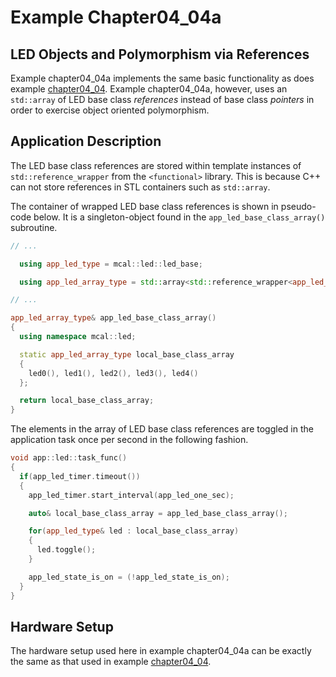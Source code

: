 # Example Chapter04_04a
## LED Objects and Polymorphism via References

Example chapter04_04a implements the same basic functionality
as does example
[chapter04_04](https://github.com/ckormanyos/real-time-cpp/tree/master/examples/chapter04_04).
Example chapter04_04a, however,
uses an `std::array` of LED base class _references_ instead
of base class _pointers_ in order to exercise object oriented polymorphism.

## Application Description

The LED base class references are stored within template
instances of `std::reference_wrapper` from the `<functional>` library.
This is because C++ can not store references in STL containers such as
`std::array`.

The container of wrapped LED base class references is shown in pseudo-code
below. It is a singleton-object found in the `app_led_base_class_array()`
subroutine.

```cpp
// ...

  using app_led_type = mcal::led::led_base;

  using app_led_array_type = std::array<std::reference_wrapper<app_led_type>, static_cast<std::size_t>(UINT8_C(5))>;

// ...

app_led_array_type& app_led_base_class_array()
{
  using namespace mcal::led;

  static app_led_array_type local_base_class_array
  {
    led0(), led1(), led2(), led3(), led4()
  };

  return local_base_class_array;
}
```

The elements in the array of LED base class references
are toggled in the application task once per second in the following
fashion.

```cpp
void app::led::task_func()
{
  if(app_led_timer.timeout())
  {
    app_led_timer.start_interval(app_led_one_sec);

    auto& local_base_class_array = app_led_base_class_array();

    for(app_led_type& led : local_base_class_array)
    {
      led.toggle();
    }

    app_led_state_is_on = (!app_led_state_is_on);
  }
}
```

## Hardware Setup

The hardware setup used here in example chapter04_04a can be
exactly the same as that used in example
[chapter04_04](https://github.com/ckormanyos/real-time-cpp/tree/master/examples/chapter04_04).
